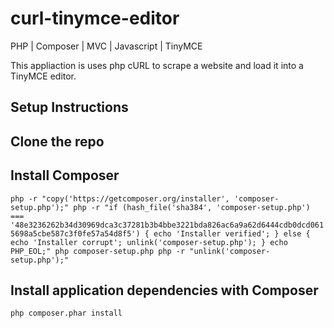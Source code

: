 # curl-tinymce-editor

PHP | Composer | MVC | Javascript | TinyMCE

This appliaction is uses php cURL to scrape a website and load it into a TinyMCE editor.
 
## Setup Instructions

## Clone the repo


## Install Composer

`php -r "copy('https://getcomposer.org/installer', 'composer-setup.php');"
php -r "if (hash_file('sha384', 'composer-setup.php') === '48e3236262b34d30969dca3c37281b3b4bbe3221bda826ac6a9a62d6444cdb0dcd0615698a5cbe587c3f0fe57a54d8f5') { echo 'Installer verified'; } else { echo 'Installer corrupt'; unlink('composer-setup.php'); } echo PHP_EOL;"
php composer-setup.php
php -r "unlink('composer-setup.php');"`


## Install application dependencies with Composer

`php composer.phar install`



